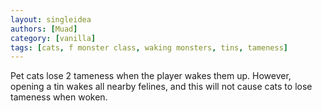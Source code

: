 ```yaml
---
layout: singleidea
authors: [Muad]
category: [vanilla]
tags: [cats, f monster class, waking monsters, tins, tameness]
---
```

Pet cats lose 2 tameness when the player wakes them up. However, opening a tin
wakes all nearby felines, and this will not cause cats to lose tameness when
woken.
